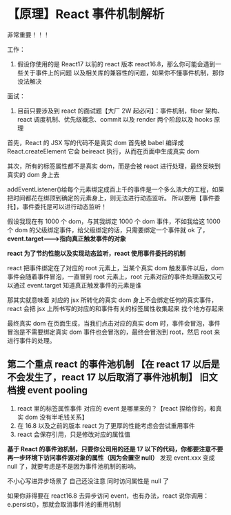 # 【原理】React 事件机制解析

非常重要！！！

工作：

1. 假设你使用的是 React17 以前的 react 版本 react16.8，那么你可能会遇到一些关于事件上的问题 以及相关库的兼容性的问题，如果你不懂事件机制，那你没法解决

面试：

1. 目前只要涉及到 react 的面试题【大厂 2W 起必问】：事件机制，fiber 架构、react 调度机制、优先级概念、commit 以及 render 两个阶段以及 hooks 原理

首先，React 的 JSX 写的代码不是真实 dom 首先被 babel 编译成 React.createElement 它会 beireact 执行，从而在页面中生成真实 dom

其次，所有的标签属性都不是真实 dom，而是会被 react 进行处理，最终反映到真实的 dom 身上去

addEventListener()给每个元素绑定成百上千的事件是一个多么浩大的工程，如果把时间都花在绑顶到确定的元素身上，则无法进行动态监听。
所以要用【事件委托】，事件委托是可以进行动态监听！

假设我现在有 1000 个 dom，与其我绑定 1000 个 dom 事件，不如我给这 1000 个 dom 的父级绑定事件，给父级绑定的话，只需要绑定一个事件就 ok 了，**event.target--->指向真正触发事件的对象**

**react 为了节约性能以及实现动态监听，react 使用事件委托的机制**

react 把事件绑定在了对应的 root 元素上，当某个真实 dom 触发事件以后，dom 事件会随着事件冒泡，一直冒到 root 元素上，root 元素对应的事件处理函数又可以通过 event.target 知道真正触发事件的元素是谁

那其实就意味着 对应的 jsx 所转化的真实 dom 身上不会绑定任何的真实事件，react 会把 jsx 上所书写的对应的和事件有关的标签属性收集起来 找个地方存起来

最终真实 dom 在页面生成，当我们点击对应的真实 dom 时，事件会冒泡，事件冒泡是不需要绑定真实 dom 事件也会冒泡的，最终会冒泡到 root，然后 root 来进行事件的处理。

## 第二个重点 react 的事件池机制 【在 react 17 以后是不会发生了，react 17 以后取消了事件池机制】 旧文档搜 event pooling

1. react 里的标签属性事件 对应的 event 是哪里来的？【react 捏给你的，和真实 dom 没有半毛钱关系】
2. 在 16.8 以及之前的版本 react 为了更厚的性能考虑会尝试重用事件
3. react 会保存引用，只是修改对应的属性值

**基于 React 的事件池机制，只要你公司用的还是 17 以下的代码，你都要注意不要再一步环境下访问事件源对象的属性（因为会置空 null）**
发现 event.xxx 变成 null 了，就要考虑是不是因为事件池机制的影响。

不小心写进异步场景了 自己还没注意 同时访问属性是 null 了

如果你非得要在 react16.8 去异步访问 event，也有办法，react 说你调用：e.persist()，那就会取消事件池的重用机制
